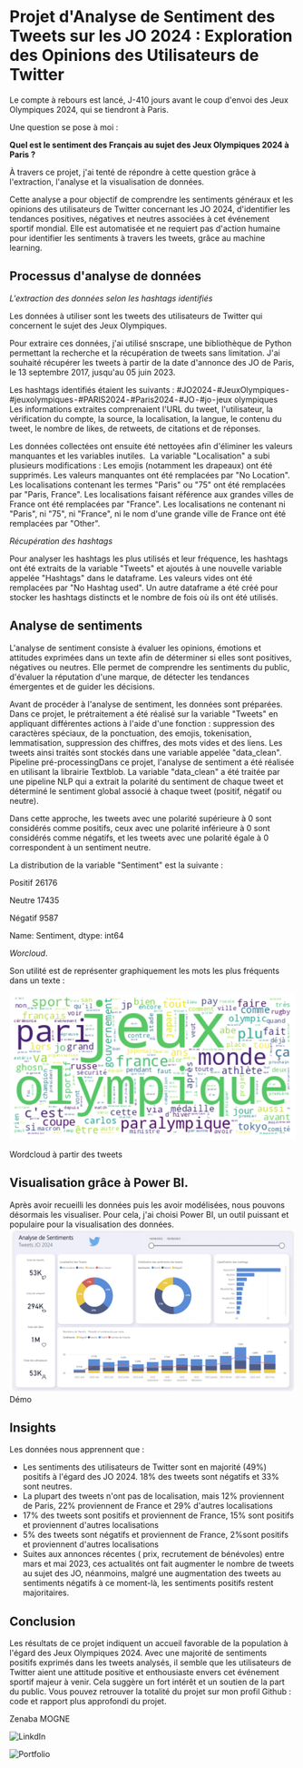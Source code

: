 
# Projet d'Analyse de Sentiment des Tweets sur les JO 2024 :  Exploration des Opinions des Utilisateurs de Twitter
 

Le compte à rebours est lancé, J-410 jours avant le coup d'envoi des Jeux Olympiques 2024, qui se tiendront à Paris. 

Une question se pose à moi : 

__Quel est le sentiment des Français au sujet des Jeux Olympiques 2024 à Paris ?__ 

À travers ce projet, j'ai tenté de répondre à cette question grâce à l'extraction, l'analyse et la visualisation de données. 

Cette analyse a pour objectif de comprendre les sentiments généraux et les opinions des utilisateurs de Twitter concernant les JO 2024, d'identifier les tendances positives, négatives et neutres associées à cet événement sportif mondial. Elle est automatisée et ne requiert pas d'action humaine pour identifier les sentiments à travers les tweets, grâce au machine learning.


## Processus d'analyse de données


*L'extraction des données selon les hashtags identifiés*

Les données à utiliser sont les tweets des utilisateurs de Twitter qui concernent le sujet des Jeux Olympiques. 

Pour extraire ces données, j'ai utilisé snscrape, une bibliothèque de Python permettant la recherche et la récupération de tweets sans limitation.
J'ai souhaité récupérer les tweets à partir de la date d'annonce des JO de Paris, le 13 septembre 2017, jusqu'au 05 juin 2023. 

Les hashtags identifiés étaient les suivants : #JO2024 - #JeuxOlympiques - #jeuxolympiques - #PARIS2024 - #Paris2024 - #JO - #jo - jeux olympiques 
Les informations extraites comprenaient l'URL du tweet, l'utilisateur, la vérification du compte, la source, la localisation, la langue, le contenu du tweet, le nombre de likes, de retweets, de citations et de réponses.



Les données collectées ont ensuite été nettoyées afin d'éliminer les valeurs manquantes et les variables inutiles. 
La variable "Localisation" a subi plusieurs modifications :
Les emojis (notamment les drapeaux) ont été supprimés.
Les valeurs manquantes ont été remplacées par "No Location".
Les localisations contenant les termes "Paris" ou "75" ont été remplacées par "Paris, France".
Les localisations faisant référence aux grandes villes de France ont été remplacées par "France".
Les localisations ne contenant ni "Paris", ni "75", ni "France", ni le nom d'une grande ville de France ont été remplacées par "Other".

*Récupération des hashtags*

Pour analyser les hashtags les plus utilisés et leur fréquence, les hashtags ont été extraits de la variable "Tweets" et ajoutés à une nouvelle variable appelée "Hashtags" dans le dataframe. Les valeurs vides ont été remplacées par "No Hashtag used". Un autre dataframe a été créé pour stocker les hashtags distincts et le nombre de fois où ils ont été utilisés.


## Analyse de sentiments

L'analyse de sentiment consiste à évaluer les opinions, émotions et attitudes exprimées dans un texte afin de déterminer si elles sont positives, négatives ou neutres. 
Elle permet de comprendre les sentiments du public, d'évaluer la réputation d'une marque, de détecter les tendances émergentes et de guider les décisions.

Avant de procéder à l'analyse de sentiment, les données sont préparées. Dans ce projet, le prétraitement a été réalisé sur la variable "Tweets" en appliquant différentes actions à l'aide d'une fonction : suppression des caractères spéciaux, de la ponctuation, des emojis, tokenisation, lemmatisation, suppression des chiffres, des mots vides et des liens. Les tweets ainsi traités sont stockés dans une variable appelée "data_clean".
Pipeline pré-processingDans ce projet, l'analyse de sentiment a été réalisée en utilisant la librairie Textblob. 
La variable "data_clean" a été traitée par une pipeline NLP qui a extrait la polarité du sentiment de chaque tweet et déterminé le sentiment global associé à chaque tweet (positif, négatif ou neutre).

Dans cette approche, les tweets avec une polarité supérieure à 0 sont considérés comme positifs, ceux avec une polarité inférieure à 0 sont considérés comme négatifs, et les tweets avec une polarité égale à 0 correspondent à un sentiment neutre.

La distribution de la variable "Sentiment" est la suivante :

Positif    26176

Neutre     17435 

Négatif     9587

Name: Sentiment, dtype: int64



*Worcloud*. 

Son utilité est de représenter graphiquement les mots les plus fréquents dans un texte : 

![Wordcloud](https://github.com/ZenabaNouriatte/TwitterSentimentAnalysis/blob/main/Wordcloud.png)


Wordcloud à partir des tweets


## Visualisation grâce à Power BI. 

Après avoir recueilli les données puis les avoir modélisées, nous pouvons désormais les visualiser. 
Pour cela, j'ai choisi Power BI, un outil puissant et populaire pour la visualisation des données. 
![Dashboard](https://github.com/ZenabaNouriatte/TwitterSentimentAnalysis/blob/main/Dashboard%20Power%20BI.png)
Démo

## Insights 

Les données nous apprennent que : 
* Les sentiments des utilisateurs de Twitter sont en majorité (49%) positifs à l'égard des JO 2024. 18% des tweets sont négatifs et 33% sont neutres.
* La plupart des tweets n'ont pas de localisation, mais 12% proviennent de Paris, 22% proviennent de France et 29% d'autres localisations
* 17% des tweets sont positifs et proviennent de France, 15% sont positifs et proviennent d'autres localisations
* 5% des tweets sont négatifs et proviennent de France, 2%sont positifs et proviennent d'autres localisations
* Suites aux annonces récentes ( prix, recrutement de bénévoles) entre mars et mai 2023, ces actualités ont fait augmenter le nombre de tweets au sujet des JO, néanmoins, malgré une augmentation des tweets au sentiments négatifs à ce moment-là, les sentiments positifs restent majoritaires.

## Conclusion

Les résultats de ce projet indiquent un accueil favorable de la population à l'égard des Jeux Olympiques 2024. Avec une majorité de sentiments positifs exprimés dans les tweets analysés, il semble que les utilisateurs de Twitter aient une attitude positive et enthousiaste envers cet événement sportif majeur à venir. Cela suggère un fort intérêt et un soutien de la part du public.
Vous pouvez retrouver la totalité du projet sur mon profil Github : code et rapport plus approfondi du projet.

Zenaba MOGNE

![LinkdIn](https://www.linkedin.com/in/zenaba-mogne/)

![Portfolio](https://zenabamogne.carrd.co/)
